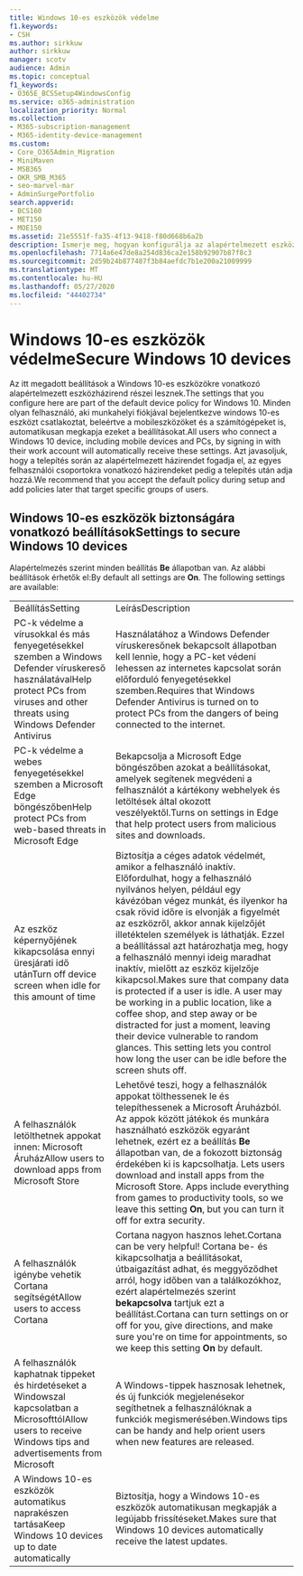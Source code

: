 ```yaml
---
title: Windows 10-es eszközök védelme
f1.keywords:
- CSH
ms.author: sirkkuw
author: sirkkuw
manager: scotv
audience: Admin
ms.topic: conceptual
f1_keywords:
- O365E_BCSSetup4WindowsConfig
ms.service: o365-administration
localization_priority: Normal
ms.collection:
- M365-subscription-management
- M365-identity-device-management
ms.custom:
- Core_O365Admin_Migration
- MiniMaven
- MSB365
- OKR_SMB_M365
- seo-marvel-mar
- AdminSurgePortfolio
search.appverid:
- BCS160
- MET150
- MOE150
ms.assetid: 21e5551f-fa35-4f13-9418-f80d668b6a2b
description: Ismerje meg, hogyan konfigurálja az alapértelmezett eszközházirend beállításait, amelyet bármely Windows 10-eszköz kap, amikor bejelentkezik a munkahelyi vagy iskolai fiókjába.
ms.openlocfilehash: 7714a6e47de8a254d836ca2e158b92907b87f8c3
ms.sourcegitcommit: 2d59b24b877487f3b84aefdc7b1e200a21009999
ms.translationtype: MT
ms.contentlocale: hu-HU
ms.lasthandoff: 05/27/2020
ms.locfileid: "44402734"
---
```

# <a name="secure-windows-10-devices"></a><span data-ttu-id="14f3e-103">Windows 10-es eszközök védelme</span><span class="sxs-lookup"><span data-stu-id="14f3e-103">Secure Windows 10 devices</span></span>

<span data-ttu-id="14f3e-104">Az itt megadott beállítások a Windows 10-es eszközökre vonatkozó alapértelmezett eszközházirend részei lesznek.</span><span class="sxs-lookup"><span data-stu-id="14f3e-104">The settings that you configure here are part of the default device policy for Windows 10.</span></span> <span data-ttu-id="14f3e-105">Minden olyan felhasználó, aki munkahelyi fiókjával bejelentkezve windows 10-es eszközt csatlakoztat, beleértve a mobileszközöket és a számítógépeket is, automatikusan megkapja ezeket a beállításokat.</span><span class="sxs-lookup"><span data-stu-id="14f3e-105">All users who connect a Windows 10 device, including mobile devices and PCs, by signing in with their work account will automatically receive these settings.</span></span> <span data-ttu-id="14f3e-106">Azt javasoljuk, hogy a telepítés során az alapértelmezett házirendet fogadja el, az egyes felhasználói csoportokra vonatkozó házirendeket pedig a telepítés után adja hozzá.</span><span class="sxs-lookup"><span data-stu-id="14f3e-106">We recommend that you accept the default policy during setup and add policies later that target specific groups of users.</span></span>
  
## <a name="settings-to-secure-windows-10-devices"></a><span data-ttu-id="14f3e-107">Windows 10-es eszközök biztonságára vonatkozó beállítások</span><span class="sxs-lookup"><span data-stu-id="14f3e-107">Settings to secure Windows 10 devices</span></span>

<span data-ttu-id="14f3e-p102">Alapértelmezés szerint minden beállítás **Be** állapotban van. Az alábbi beállítások érhetők el:</span><span class="sxs-lookup"><span data-stu-id="14f3e-p102">By default all settings are **On**. The following settings are available:</span></span>
  
|||
|:-----|:-----|
|<span data-ttu-id="14f3e-110">Beállítás</span><span class="sxs-lookup"><span data-stu-id="14f3e-110">Setting</span></span>  <br/> |<span data-ttu-id="14f3e-111">Leírás</span><span class="sxs-lookup"><span data-stu-id="14f3e-111">Description</span></span>  <br/> |
|<span data-ttu-id="14f3e-112">PC-k védelme a vírusokkal és más fenyegetésekkel szemben a Windows Defender víruskereső használatával</span><span class="sxs-lookup"><span data-stu-id="14f3e-112">Help protect PCs from viruses and other threats using Windows Defender Antivirus</span></span>  <br/> |<span data-ttu-id="14f3e-113">Használatához a Windows Defender víruskeresőnek bekapcsolt állapotban kell lennie, hogy a PC-ket védeni lehessen az internetes kapcsolat során előforduló fenyegetésekkel szemben.</span><span class="sxs-lookup"><span data-stu-id="14f3e-113">Requires that Windows Defender Antivirus is turned on to protect PCs from the dangers of being connected to the internet.</span></span>  <br/> |
|<span data-ttu-id="14f3e-114">PC-k védelme a webes fenyegetésekkel szemben a Microsoft Edge böngészőben</span><span class="sxs-lookup"><span data-stu-id="14f3e-114">Help protect PCs from web-based threats in Microsoft Edge</span></span>  <br/> |<span data-ttu-id="14f3e-115">Bekapcsolja a Microsoft Edge böngészőben azokat a beállításokat, amelyek segítenek megvédeni a felhasználót a kártékony webhelyek és letöltések által okozott veszélyektől.</span><span class="sxs-lookup"><span data-stu-id="14f3e-115">Turns on settings in Edge that help protect users from malicious sites and downloads.</span></span>  <br/> |
|<span data-ttu-id="14f3e-116">Az eszköz képernyőjének kikapcsolása ennyi üresjárati idő után</span><span class="sxs-lookup"><span data-stu-id="14f3e-116">Turn off device screen when idle for this amount of time</span></span>  <br/> |<span data-ttu-id="14f3e-p103">Biztosítja a céges adatok védelmét, amikor a felhasználó inaktív. Előfordulhat, hogy a felhasználó nyilvános helyen, például egy kávézóban végez munkát, és ilyenkor ha csak rövid időre is elvonják a figyelmét az eszközről, akkor annak kijelzőjét illetéktelen személyek is láthatják. Ezzel a beállítással azt határozhatja meg, hogy a felhasználó mennyi ideig maradhat inaktív, mielőtt az eszköz kijelzője kikapcsol.</span><span class="sxs-lookup"><span data-stu-id="14f3e-p103">Makes sure that company data is protected if a user is idle. A user may be working in a public location, like a coffee shop, and step away or be distracted for just a moment, leaving their device vulnerable to random glances. This setting lets you control how long the user can be idle before the screen shuts off.</span></span>  <br/> |
|<span data-ttu-id="14f3e-120">A felhasználók letölthetnek appokat innen: Microsoft Áruház</span><span class="sxs-lookup"><span data-stu-id="14f3e-120">Allow users to download apps from Microsoft Store</span></span>  <br/> |<span data-ttu-id="14f3e-p104">Lehetővé teszi, hogy a felhasználók appokat tölthessenek le és telepíthessenek a Microsoft Áruházból. Az appok között játékok és munkára használható eszközök egyaránt lehetnek, ezért ez a beállítás **Be** állapotban van, de a fokozott biztonság érdekében ki is kapcsolhatja.  </span><span class="sxs-lookup"><span data-stu-id="14f3e-p104">Lets users download and install apps from the Microsoft Store. Apps include everything from games to productivity tools, so we leave this setting **On**, but you can turn it off for extra security.  </span></span><br/> |
|<span data-ttu-id="14f3e-123">A felhasználók igénybe vehetik Cortana segítségét</span><span class="sxs-lookup"><span data-stu-id="14f3e-123">Allow users to access Cortana</span></span>  <br/> |<span data-ttu-id="14f3e-124">Cortana nagyon hasznos lehet.</span><span class="sxs-lookup"><span data-stu-id="14f3e-124">Cortana can be very helpful!</span></span> <span data-ttu-id="14f3e-125">Cortana be- és kikapcsolhatja a beállításokat, útbaigazítást adhat, és meggyőződhet arról, hogy időben van a találkozókhoz, ezért alapértelmezés szerint **bekapcsolva** tartjuk ezt a beállítást.</span><span class="sxs-lookup"><span data-stu-id="14f3e-125">Cortana can turn settings on or off for you, give directions, and make sure you're on time for appointments, so we keep this setting **On** by default.</span></span>  <br/> |
|<span data-ttu-id="14f3e-126">A felhasználók kaphatnak tippeket és hirdetéseket a Windowszal kapcsolatban a Microsofttól</span><span class="sxs-lookup"><span data-stu-id="14f3e-126">Allow users to receive Windows tips and advertisements from Microsoft</span></span>  <br/> |<span data-ttu-id="14f3e-127">A Windows-tippek hasznosak lehetnek, és új funkciók megjelenésekor segíthetnek a felhasználóknak a funkciók megismerésében.</span><span class="sxs-lookup"><span data-stu-id="14f3e-127">Windows tips can be handy and help orient users when new features are released.</span></span>  <br/> |
|<span data-ttu-id="14f3e-128">A Windows 10-es eszközök automatikus naprakészen tartása</span><span class="sxs-lookup"><span data-stu-id="14f3e-128">Keep Windows 10 devices up to date automatically</span></span>  <br/> |<span data-ttu-id="14f3e-129">Biztosítja, hogy a Windows 10-es eszközök automatikusan megkapják a legújabb frissítéseket.</span><span class="sxs-lookup"><span data-stu-id="14f3e-129">Makes sure that Windows 10 devices automatically receive the latest updates.</span></span>  <br/> |
   

